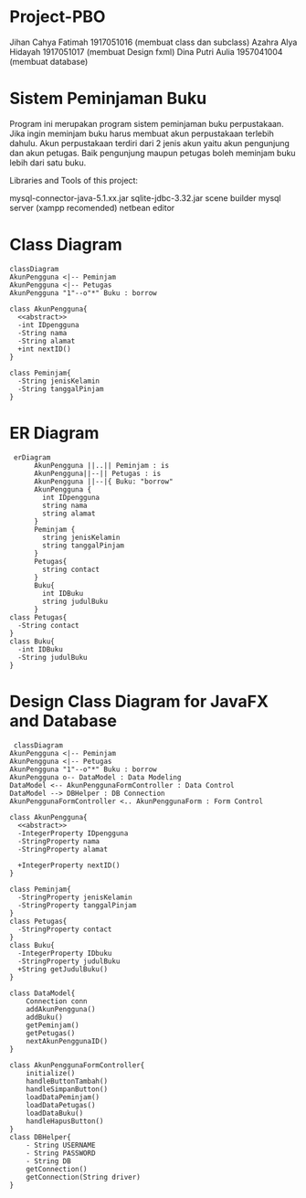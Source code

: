 # Project-PBO
Jihan Cahya Fatimah 1917051016 (membuat class dan subclass)
Azahra Alya Hidayah 1917051017 (membuat Design fxml)
Dina Putri Aulia 1957041004 (membuat database)

# Sistem Peminjaman Buku
Program ini merupakan program sistem peminjaman buku perpustakaan. 
Jika ingin meminjam buku harus membuat akun perpustakaan terlebih dahulu. 
Akun perpustakaan terdiri dari 2 jenis akun yaitu akun pengunjung dan akun petugas. 
Baik pengunjung maupun petugas boleh meminjam buku lebih dari satu buku.

Libraries and Tools of this project:

mysql-connector-java-5.1.xx.jar
sqlite-jdbc-3.32.jar
scene builder
mysql server (xampp recomended)
netbean editor

# Class Diagram
    classDiagram
    AkunPengguna <|-- Peminjam
    AkunPengguna <|-- Petugas
    AkunPengguna "1"--o"*" Buku : borrow
    
    class AkunPengguna{
      <<abstract>>
      -int IDpengguna
      -String nama
      -String alamat
      +int nextID()
    }
    
    class Peminjam{
      -String jenisKelamin
      -String tanggalPinjam
    }
    
   # ER Diagram
     erDiagram
          AkunPengguna ||..|| Peminjam : is
          AkunPengguna||--|| Petugas : is
          AkunPengguna ||--|{ Buku: "borrow"
          AkunPengguna {
            int IDpengguna
            string nama
            string alamat
          }
          Peminjam {
            string jenisKelamin
            string tanggalPinjam
          }
          Petugas{
            string contact
          }
          Buku{
            int IDBuku
            string judulBuku
          }
    class Petugas{
      -String contact
    }
    class Buku{
      -int IDBuku
      -String judulBuku
    } 
    
   # Design Class Diagram for JavaFX and Database
     classDiagram
    AkunPengguna <|-- Peminjam
    AkunPengguna <|-- Petugas
    AkunPengguna "1"--o"*" Buku : borrow
    AkunPengguna o-- DataModel : Data Modeling
    DataModel <-- AkunPenggunaFormController : Data Control
    DataModel --> DBHelper : DB Connection
    AkunPenggunaFormController <.. AkunPenggunaForm : Form Control      

    class AkunPengguna{
      <<abstract>>
      -IntegerProperty IDpengguna
      -StringProperty nama
      -StringProperty alamat
      
      +IntegerProperty nextID()
    }
    
    class Peminjam{
      -StringProperty jenisKelamin
      -StringProperty tanggalPinjam
    }
    class Petugas{
      -StringProperty contact
    }
    class Buku{
      -IntegerProperty IDbuku
      -StringProperty judulBuku
      +String getJudulBuku()
    }

    class DataModel{
        Connection conn
        addAkunPengguna()
        addBuku()
        getPeminjam()
        getPetugas()
        nextAkunPenggunaID()
    }

    class AkunPenggunaFormController{
        initialize()
        handleButtonTambah()
        handleSimpanButton()
        loadDataPeminjam()
        loadDataPetugas()
        loadDataBuku()
        handleHapusButton()
    }
    class DBHelper{
        - String USERNAME
        - String PASSWORD
        - String DB
        getConnection()
        getConnection(String driver)
    }

